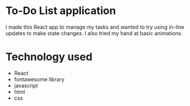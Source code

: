 # To-Do List application
I made this React app to manage my tasks and wanted to try using in-line updates to make state changes. I also tried my hand at basic animations.

# Technology used
- React
- fontawesome library
- javascript
- html
- css 